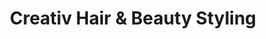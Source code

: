 ---
title: "Creativ Hair & Beauty Styling"
url: /leverkusen/creativ-hair-und-beauty-styling/
shop: Friseur
---